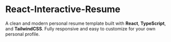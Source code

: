 # React-Interactive-Resume
A clean and modern personal resume template built with **React**, **TypeScript**, and **TailwindCSS**.   Fully responsive and easy to customize for your own personal profile.
